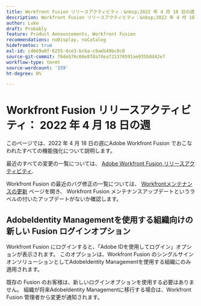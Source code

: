 ```yaml
---
title: Workfront Fusion リリースアクティビティ：&nbsp;2022 年 4 月 18 日の週
description: Workfront Fusion リリースアクティビティ：&nbsp;2022 年 4 月 18 日の週
author: Luke
draft: Probably
feature: Product Announcements, Workfront Fusion
recommendations: noDisplay, noCatalog
hidefromtoc: true
exl-id: cd669a0f-6255-4ce3-bcba-c9aeb49bc8c8
source-git-commit: 76deb76c66e8f8a7dea721378591ae035b8d42e7
workflow-type: tm+mt
source-wordcount: '159'
ht-degree: 0%

---
```


# Workfront Fusion リリースアクティビティ： 2022 年 4 月 18 日の週

このページでは、2022 年 4 月 18 日の週にAdobe Workfront Fusion でおこなわれたすべての機能強化について説明します。

最近のすべての変更の一覧については、 [Adobe Workfront Fusion リリースアクティビティ](../../../product-announcements/product-releases/fusion-release-activity/fusion-release-activity.md).

Workfront Fusion の最近のバグ修正の一覧については、 [Workfrontメンテナンスの更新](https://experienceleague.adobe.com/docs/workfront-known-issues/releases/current-updates.html) ページを開き、 Workfront Fusion メンテナンスアップデートというラベルの付いたアップデートがないか確認します。

## AdobeIdentity Managementを使用する組織向けの新しい Fusion ログインオプション

Workfront Fusion にログインすると、「Adobe IDを使用してログイン」オプションが表示されます。 このオプションは、Workfront Fusion のシングルサインオンソリューションとしてAdobeIdentity Managementを使用する組織にのみ適用されます。

既存の Fusion のお客様は、新しいログインオプションを使用する必要はありません。 組織が将来AdobeIdentity Managementに移行する場合は、Workfront Fusion 管理者から変更が通知されます。
